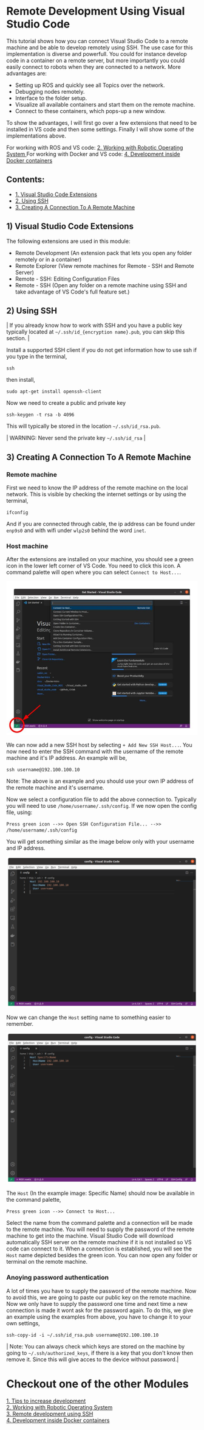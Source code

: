 # Remote Development Using Visual Studio Code

This tutorial shows how you can connect Visual Studio Code to a remote machine and be able to develop remotely using SSH. The use case for this implementation is diverse and powerfull. You could for instance develop code in a container on a remote server, but more importantly you could easily connect to robots when they are connected to a network. More advantages are:
 - Setting up ROS and quickly see all Topics over the network.
 - Debugging nodes remotely.
 - Interface to the folder setup.
 - Visualize all available containers and start them on the remote machine.
 - Connect to these containers, which pops-up a new window.

To show the advantages, I will first go over a few extensions that need to be installed in VS code and then some settings. Finally I will show some of the implementations above.

For working with ROS and VS code: [2. Working with Robotic Operating System ](vscode_ros.md)
For working with Docker and VS code: [4. Development inside Docker containers](vscode_docker.md)

## Contents:
* [1. Visual Studio Code Extensions](#1-visual-studio-code-extensions)
* [2. Using SSH](#2-using-ssh)
* [3. Creating A Connection To A Remote Machine](#3-creating-a-connection-to-a-remote-machine)



## 1) Visual Studio Code Extensions

The following extensions are used in this module:
- Remote Development (An extension pack that lets you open any folder remotely or in a container)
- Remote Explorer (View remote machines for Remote - SSH and Remote Server)
- Remote - SSH: Editing Configuration Files
- Remote - SSH (Open any folder on a remote machine using SSH and take advantage of VS Code's full feature set.)

## 2) Using SSH

| If you already know how to work with SSH and you have a public key typically located at `~/.ssh/id_{encryption name}.pub`, you can skip this section. |

Install a supported SSH client if you do not get information how to use ssh if you type in the terminal,
```
ssh
```
then install,
```
sudo apt-get install openssh-client
```

Now we need to create a public and private key 
```
ssh-keygen -t rsa -b 4096
```
This will typically be stored in the location `~/.ssh/id_rsa.pub`.

| WARNING: Never send the private key  `~/.ssh/id_rsa` |



## 3) Creating A Connection To A Remote Machine

### Remote machine
First we need to know the IP address of the remote machine on the local network. This is visible by checking the internet settings or by using the terminal,
```
ifconfig
```
And if you are connected through cable, the ip address can be found under `enp9s0` and with wifi under `wlp2s0` behind the word `inet`. 


### Host machine

After the extensions are installed on your machine, you should see a green icon in the lower left corner of VS Code. You need to click this icon. A command palette will open where you can select `Connect to Host...`. 

![Alt text](images/connecttohost.png?raw=true "SSH Icon")

We can now add a new SSH host by selecting `+ Add New SSH Host...`. You now need to enter the SSH command with the username of the remote machine and it's IP address. An example will be,
```
ssh username@192.100.100.10
```
Note: The above is an example and you should use your own IP address of the remote machine and it's username.

Now we select a configuration file to add the above connection to. Typically you will need to use `/home/username/.ssh/config`. If we now open the config file, using:
```
Press green icon -->> Open SSH Configuration File... -->> /home/username/.ssh/config
```
You will get something similar as the image below only with your username and IP address.

![Alt text](images/sshconfig.png?raw=true "SSH config")

Now we can change the `Host` setting name to something easier to remember.

![Alt text](images/sshconfigname.png?raw=true "SSH config")

The `Host` (In the example image: Specific Name) should now be available in the command palette,
```
Press green icon -->> Connect to Host... 
```
Select the name from the command palette and a connection will be made to the remote machine. You will need to supply the password of the remote machine to get into the machine. Visual Studio Code will download automatically SSH server on the remote machine if it is not installed so VS code can connect to it. When a connection is established, you will see the `Host` name depicted besides the green icon. You can now open any folder or terminal on the remote machine.

### Anoying password authentication

A lot of times you have to supply the password of the remote machine. Now to avoid this, we are going to paste our public key on the remote machine. Now we only have to supply the password one time and next time a new connection is made it wont ask for the password again. To do this, we give an example using the examples from above, you have to change it to your own settings,
```
ssh-copy-id -i ~/.ssh/id_rsa.pub username@192.100.100.10
```

| Note: You can always check which keys are stored on the machine by going to `~/.ssh/authorized_keys`, if there is a key that you don't know then remove it. Since this will give acces to the device without password.|






# Checkout one of the other Modules

[1. Tips to increase development](vscode_tips.md)  
[2. Working with Robotic Operating System ](vscode_ros.md)  
[3. Remote development using SSH](vscode_remote.md)  
[4. Development inside Docker containers](vscode_docker.md) 